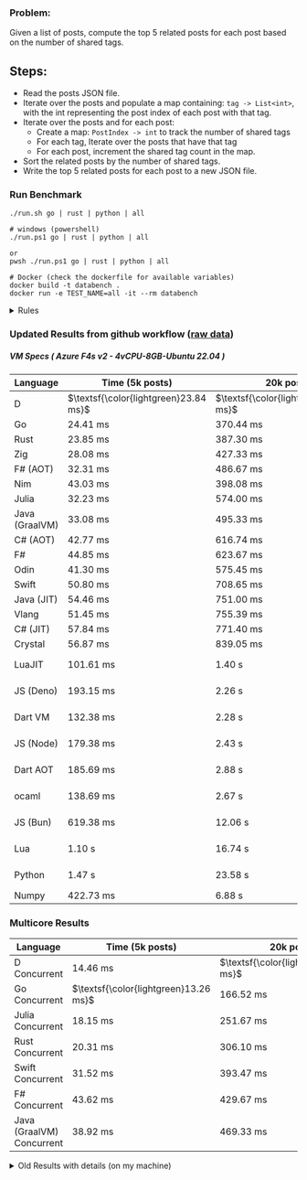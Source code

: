 ### Problem:

Given a list of posts, compute the top 5 related posts for each post based on the number of shared tags.

## Steps:

-   Read the posts JSON file.
-   Iterate over the posts and populate a map containing: `tag -> List<int>`, with the int representing the post index of each post with that tag.
-   Iterate over the posts and for each post:
    -   Create a map: `PostIndex -> int` to track the number of shared tags
    -   For each tag, Iterate over the posts that have that tag
    -   For each post, increment the shared tag count in the map.
-   Sort the related posts by the number of shared tags.
-   Write the top 5 related posts for each post to a new JSON file.

### Run Benchmark

```
./run.sh go | rust | python | all

# windows (powershell)
./run.ps1 go | rust | python | all

or
pwsh ./run.ps1 go | rust | python | all

# Docker (check the dockerfile for available variables)
docker build -t databench .
docker run -e TEST_NAME=all -it --rm databench
```

<details>
<summary> Rules </summary>

<h3>No:</h3>

-   FFI (including assembly inlining)
-   Unsafe code blocks
-   Custom benchmarking
-   Disabling runtime checks (bounds etc)
-   Specific hardware targeting
-   Hardcoding number of posts
-   Lazy evaluation (Unless results are computed at runtime and timed)
-   Computation Caching

<h3>Must:</h3>

-   Support up to 100,000 posts
-   Parse json at runtime
-   Support up to 100 tags
-   Use a stable release of the compiler/runtime
-   Represent tags as strings
-   Be production ready
-   Use general purpose datastructures (not tailored for this benchmark)
</details>

### Updated Results from github workflow ([raw data](https://github.com/jinyus/related_post_gen/blob/main/raw_results.md))

##### VM Specs ( Azure F4s v2 - 4vCPU-8GB-Ubuntu 22.04 )

| Language       | Time (5k posts)                       | 20k posts                              | 60k posts                           | Total    |
| -------------- | ------------------------------------- | -------------------------------------- | ----------------------------------- | -------- |
| D | $\textsf{\color{lightgreen}23.84 ms}$ | $\textsf{\color{lightgreen}302.34 ms}$ | $\textsf{\color{lightgreen}2.63 s}$ | 2.95 s |
| Go | 24.41 ms | 370.44 ms | 3.28 s | 3.67 s |
| Rust | 23.85 ms | 387.30 ms | 3.45 s | 3.86 s |
| Zig | 28.08 ms | 427.33 ms | 3.82 s | 4.28 s |
| F# (AOT) | 32.31 ms | 486.67 ms | 4.14 s | 4.66 s |
| Nim | 43.03 ms | 398.08 ms | 4.96 s | 5.40 s |
| Julia | 32.23 ms | 574.00 ms | 5.05 s | 5.65 s |
| Java (GraalVM) | 33.08 ms | 495.33 ms | 5.29 s | 5.82 s |
| C# (AOT) | 42.77 ms | 616.74 ms | 5.42 s | 6.08 s |
| F# | 44.85 ms | 623.67 ms | 5.52 s | 6.19 s |
| Odin | 41.30 ms | 575.45 ms | 6.07 s | 6.69 s |
| Swift | 50.80 ms | 708.65 ms | 6.19 s | 6.95 s |
| Java (JIT) | 54.46 ms | 751.00 ms | 6.45 s | 7.25 s |
| Vlang | 51.45 ms | 755.39 ms | 6.67 s | 7.48 s |
| C# (JIT) | 57.84 ms | 771.40 ms | 6.84 s | 7.67 s |
| Crystal | 56.87 ms | 839.05 ms | 7.46 s | 8.35 s |
| LuaJIT | 101.61 ms | 1.40 s | 11.76 s | 13.27 s |
| JS (Deno) | 193.15 ms | 2.26 s | 20.11 s | 22.56 s |
| Dart VM | 132.38 ms | 2.28 s | 21.13 s | 23.54 s |
| JS (Node) | 179.38 ms | 2.43 s | 22.53 s | 25.14 s |
| Dart AOT | 185.69 ms | 2.88 s | 25.81 s | 28.88 s |
| ocaml | 138.69 ms | 2.67 s | 33.68 s | 36.49 s |
| JS (Bun) | 619.38 ms | 12.06 s | 105.76 s | 118.44 s |
| Lua | 1.10 s | 16.74 s | 150.10 s | 167.94 s |
| Python | 1.47 s | 23.58 s | 215.95 s | 240.99 s |
| Numpy | 422.73 ms | 6.88 s | OutofMemory | N/A |

### Multicore Results

| Language       | Time (5k posts) | 20k posts        | 60k posts        | Total     |
| -------------- | --------------- | ---------------- | ---------------- | --------- |
| D Concurrent | 14.46 ms | $\textsf{\color{lightgreen}144.32 ms}$ | $\textsf{\color{lightgreen}1.17 s}$ | 1.33 s |
| Go Concurrent | $\textsf{\color{lightgreen}13.26 ms}$ | 166.52 ms | 1.43 s | 1.61 s |
| Julia Concurrent | 18.15 ms | 251.67 ms | 2.13 s | 2.40 s |
| Rust Concurrent | 20.31 ms | 306.10 ms | 2.73 s | 3.06 s |
| Swift Concurrent | 31.52 ms | 393.47 ms | 3.45 s | 3.88 s |
| F# Concurrent | 43.62 ms | 429.67 ms | 3.45 s | 3.93 s |
| Java (GraalVM) Concurrent | 38.92 ms | 469.33 ms | 5.31 s | 5.82 s |

<details>
<summary> Old Results with details (on my machine) </summary>

| Language   | Processing Time | Total (+ I/O) | Details                                                                                                                                                                                                                                                                                         |
| ---------- | --------------- | ------------- | ----------------------------------------------------------------------------------------------------------------------------------------------------------------------------------------------------------------------------------------------------------------------------------------------- |
| Rust       | -               | 4.5s          | Initial                                                                                                                                                                                                                                                                                         |
| Rust v2    | -               | 2.60s         | Replace std HashMap with fxHashMap by [phazer99](https://www.reddit.com/r/rust/comments/16plgok/comment/k1rtr4x/?utm_source=share&utm_medium=web2x&context=3)                                                                                                                                   |
| Rust v3    | -               | 1.28s         | Preallocate and reuse map and unstable sort by [vdrmn](https://www.reddit.com/r/rust/comments/16plgok/comment/k1rzo7g/?utm_source=share&utm_medium=web2x&context=3) and [Darksonn](https://www.reddit.com/r/rust/comments/16plgok/comment/k1rzwdx/?utm_source=share&utm_medium=web2x&context=3) |
| Rust v4    | -               | 0.13s         | Use Post index as key instead of Pointer and Binary Heap by [RB5009](https://www.reddit.com/r/rust/comments/16plgok/comment/k1s5ea0/?utm_source=share&utm_medium=web2x&context=3)                                                                                                               |
| Rust v5    | 38ms            | 52ms          | Rm hashing from loop and use vec[count] instead of map[index]count by RB5009                                                                                                                                                                                                                    |
| Rust v6    | 23ms            | 36ms          | Optimized Binary Heap Ops by [scottlamb](https://github.com/jinyus/related_post_gen/pull/12)                                                                                                                                                                                                    |
| Rust Rayon | 9ms             | 22ms          | Parallelize by [masmullin2000](https://github.com/jinyus/related_post_gen/pull/4)                                                                                                                                                                                                               |
| Rust Rayon | 8ms             | 22ms          | Remove comparison out of hot loop                                                                                                                                                                                                                                                               |
| ⠀          | ⠀               | ⠀             | ⠀                                                                                                                                                                                                                                                                                               |
| Go         | -               | 1.5s          | Initial                                                                                                                                                                                                                                                                                         |
| Go v2      | -               | 80ms          | Add rust optimizations                                                                                                                                                                                                                                                                          |
| Go v3      | 56ms            | 70ms          | Use goccy/go-json                                                                                                                                                                                                                                                                               |
| Go v3      | 34ms            | 55ms          | Use generic binaryheap by [DrBlury](https://github.com/jinyus/related_post_gen/pull/7)                                                                                                                                                                                                          |
| Go v4      | 26ms            | 50ms          | Replace binary heap with custom priority queue                                                                                                                                                                                                                                                  |
| Go v5      | 20ms            | 43ms          | Remove comparison out of hot loop                                                                                                                                                                                                                                                               |
| Go Con     | 10ms            | 33ms          | Go concurrency by [tirprox](https://github.com/jinyus/related_post_gen/pull/17) and [DrBlury](https://github.com/jinyus/related_post_gen/pull/8)                                                                                                                                                |
| Go Con v2  | 5ms             | 29ms          | Use arena, use waitgroup, rm binheap by [DrBlury](https://github.com/jinyus/related_post_gen/pull/20)                                                                                                                                                                                           |
| ⠀          | ⠀               | ⠀             | ⠀                                                                                                                                                                                                                                                                                               |
| Python     | -               | 7.81s         | Initial                                                                                                                                                                                                                                                                                         |
| Python v2  | 1.35s           | 1.53s         | Add rust optimizations by [dave-andersen](https://github.com/jinyus/related_post_gen/pull/10)                                                                                                                                                                                                   |
| Numpy      | 0.57s           | 0.85s         | Numpy implementation by [Copper280z](https://github.com/jinyus/related_post_gen/pull/11)                                                                                                                                                                                                        |
| ⠀          | ⠀               | ⠀             | ⠀                                                                                                                                                                                                                                                                                               |
| Crystal    | 50ms            | 96ms          | Inital w/ previous optimizations                                                                                                                                                                                                                                                                |
| Crystal v2 | 33ms            | 72ms          | Replace binary heap with custom priority queue                                                                                                                                                                                                                                                  |
| ⠀          | ⠀               | ⠀             | ⠀                                                                                                                                                                                                                                                                                               |
| Odin       | 110ms           | 397ms         | Ported from golang code                                                                                                                                                                                                                                                                         |
| Odin v2    | 104ms           | 404ms         | Remove comparison out of hot loop                                                                                                                                                                                                                                                               |
| ⠀          | ⠀               | ⠀             | ⠀                                                                                                                                                                                                                                                                                               |
| Dart VM    | 125ms           | 530ms         | Ported from golang code                                                                                                                                                                                                                                                                         |
| Dart bin   | 274ms           | 360ms         | Compiled executable                                                                                                                                                                                                                                                                             |
| ⠀          | ⠀               | ⠀             | ⠀                                                                                                                                                                                                                                                                                               |
| Vlang      | 339ms           | 560ms         | Ported from golang code                                                                                                                                                                                                                                                                         |
| ⠀          | ⠀               | ⠀             | ⠀                                                                                                                                                                                                                                                                                               |
| Zig        | 80ms            | 110ms         | Provided by [akhildevelops](https://github.com/jinyus/related_post_gen/pull/30)                                                                                                                                                                                                                 |

</details>
